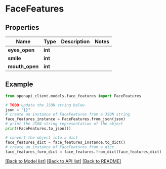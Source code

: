 # FaceFeatures


## Properties

Name | Type | Description | Notes
------------ | ------------- | ------------- | -------------
**eyes_open** | **int** |  | 
**smile** | **int** |  | 
**mouth_open** | **int** |  | 

## Example

```python
from openapi_client.models.face_features import FaceFeatures

# TODO update the JSON string below
json = "{}"
# create an instance of FaceFeatures from a JSON string
face_features_instance = FaceFeatures.from_json(json)
# print the JSON string representation of the object
print(FaceFeatures.to_json())

# convert the object into a dict
face_features_dict = face_features_instance.to_dict()
# create an instance of FaceFeatures from a dict
face_features_form_dict = face_features.from_dict(face_features_dict)
```
[[Back to Model list]](../README.md#documentation-for-models) [[Back to API list]](../README.md#documentation-for-api-endpoints) [[Back to README]](../README.md)


